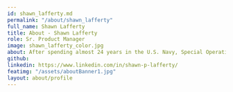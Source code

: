 ```yaml
---
id: shawn_lafferty.md
permalink: "/about/shawn_lafferty"
full_name: Shawn Lafferty
title: About - Shawn Lafferty
role: Sr. Product Manager
image: shawn_lafferty_color.jpg
about: After spending almost 24 years in the U.S. Navy, Special Operations and Intelligence Community, Shawn prides himself as a divergent thinker that uses his problem-solving skills to drive results in extremely fast paced and diverse environments. He has a proven track record of leading cross-functional teams in delivering customer-focused enterprise applications for the DoD. His areas of expertise include Team Strategy, Product Strategy & Road maps, Enterprise Product Development using Agile methodologies, Business Process Mapping, Change Management, Program & Portfolio Management and Talent Acquisition. Shawn is excited about joining Raft and is deeply invested in assisting our clients in forecasting their offensive and defensive cyber capability gaps. He is passionate about collaborative innovative thinking and believes that the more we start building today, the earlier the Warfighter will have the tools they need to complete their mission objectives. Shawn loves Chicago sports teams, traveling with his family and his favorite Marvel character is Deadpool. 
github: 
linkedin: https://www.linkedin.com/in/shawn-p-lafferty/
featimg: "/assets/aboutBanner1.jpg"
layout: about/profile
---
```

